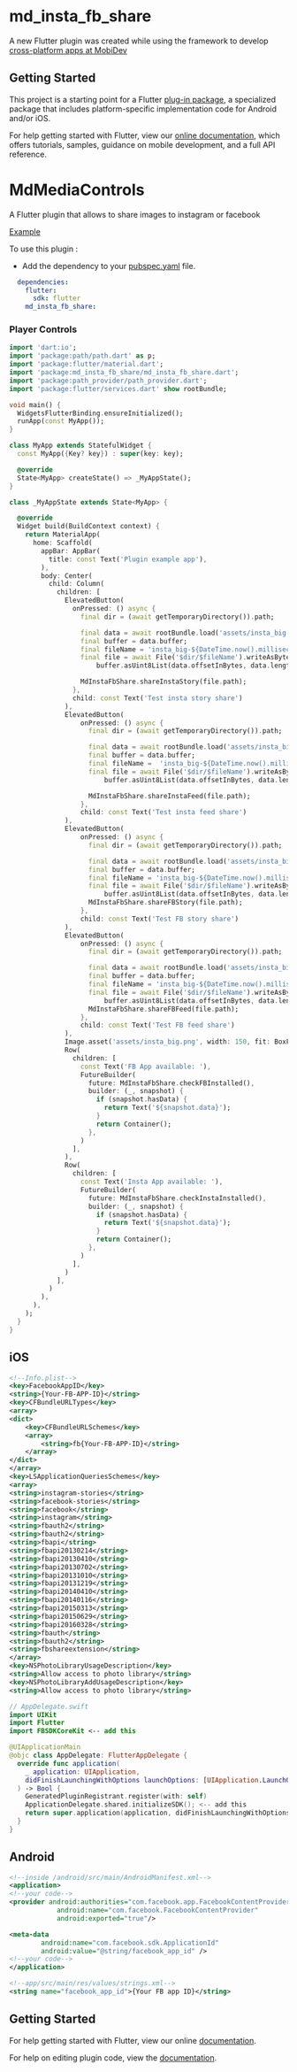 # md_insta_fb_share
A new Flutter plugin was created while using the framework to develop [cross-platform apps at MobiDev](https://mobidev.biz/services/cross-platform-app-development)

## Getting Started

This project is a starting point for a Flutter
[plug-in package](https://flutter.io/developing-packages/),
a specialized package that includes platform-specific implementation code for
Android and/or iOS.

For help getting started with Flutter, view our
[online documentation](https://flutter.io/docs), which offers tutorials,
samples, guidance on mobile development, and a full API reference.
# MdMediaControls

A Flutter plugin that allows to share images to instagram or facebook

[Example](https://github.com/igorbaranovmd/md_insta_fb_share/blob/master/example/lib/main.dart)

To use this plugin :

- Add the dependency to your [pubspec.yaml](https://github.com/igorbaranovmd/md_insta_fb_share/blob/master/example/pubspec.yaml) file.

```yaml
  dependencies:
    flutter:
      sdk: flutter
    md_insta_fb_share:
```

### Player Controls

```dart
import 'dart:io';
import 'package:path/path.dart' as p;
import 'package:flutter/material.dart';
import 'package:md_insta_fb_share/md_insta_fb_share.dart';
import 'package:path_provider/path_provider.dart';
import 'package:flutter/services.dart' show rootBundle;

void main() {
  WidgetsFlutterBinding.ensureInitialized();
  runApp(const MyApp());
}

class MyApp extends StatefulWidget {
  const MyApp({Key? key}) : super(key: key);

  @override
  State<MyApp> createState() => _MyAppState();
}

class _MyAppState extends State<MyApp> {

  @override
  Widget build(BuildContext context) {
    return MaterialApp(
      home: Scaffold(
        appBar: AppBar(
          title: const Text('Plugin example app'),
        ),
        body: Center(
          child: Column(
            children: [
              ElevatedButton(
                onPressed: () async {
                  final dir = (await getTemporaryDirectory()).path;

                  final data = await rootBundle.load('assets/insta_big.png');
                  final buffer = data.buffer;
                  final fileName = 'insta_big-${DateTime.now().millisecondsSinceEpoch}.png';
                  final file = await File('$dir/$fileName').writeAsBytes(
                      buffer.asUint8List(data.offsetInBytes, data.lengthInBytes));

                  MdInstaFbShare.shareInstaStory(file.path);
                },
                child: const Text('Test insta story share')
              ),
              ElevatedButton(
                  onPressed: () async {
                    final dir = (await getTemporaryDirectory()).path;

                    final data = await rootBundle.load('assets/insta_big.png');
                    final buffer = data.buffer;
                    final fileName =  'insta_big-${DateTime.now().millisecondsSinceEpoch}.png';
                    final file = await File('$dir/$fileName').writeAsBytes(
                        buffer.asUint8List(data.offsetInBytes, data.lengthInBytes));

                    MdInstaFbShare.shareInstaFeed(file.path);
                  },
                  child: const Text('Test insta feed share')
              ),
              ElevatedButton(
                  onPressed: () async {
                    final dir = (await getTemporaryDirectory()).path;

                    final data = await rootBundle.load('assets/insta_big.png');
                    final buffer = data.buffer;
                    final fileName = 'insta_big-${DateTime.now().millisecondsSinceEpoch}.png';
                    final file = await File('$dir/$fileName').writeAsBytes(
                        buffer.asUint8List(data.offsetInBytes, data.lengthInBytes));
                    MdInstaFbShare.shareFBStory(file.path);
                  },
                  child: const Text('Test FB story share')
              ),
              ElevatedButton(
                  onPressed: () async {
                    final dir = (await getTemporaryDirectory()).path;

                    final data = await rootBundle.load('assets/insta_big.png');
                    final buffer = data.buffer;
                    final fileName = 'insta_big-${DateTime.now().millisecondsSinceEpoch}.png';
                    final file = await File('$dir/$fileName').writeAsBytes(
                        buffer.asUint8List(data.offsetInBytes, data.lengthInBytes));
                    MdInstaFbShare.shareFBFeed(file.path);
                  },
                  child: const Text('Test FB feed share')
              ),
              Image.asset('assets/insta_big.png', width: 150, fit: BoxFit.fitWidth),
              Row(
                children: [
                  const Text('FB App available: '),
                  FutureBuilder(
                    future: MdInstaFbShare.checkFBInstalled(),
                    builder: (_, snapshot) {
                      if (snapshot.hasData) {
                        return Text('${snapshot.data}');
                      }
                      return Container();
                    },
                  )
                ],
              ),
              Row(
                children: [
                  const Text('Insta App available: '),
                  FutureBuilder(
                    future: MdInstaFbShare.checkInstaInstalled(),
                    builder: (_, snapshot) {
                      if (snapshot.hasData) {
                        return Text('${snapshot.data}');
                      }
                      return Container();
                    },
                  )
                ],
              )
            ],
          )
        ),
      ),
    );
  }
}
```

## iOS
```xml
<!--Info.plist-->
<key>FacebookAppID</key>
<string>{Your-FB-APP-ID}</string>
<key>CFBundleURLTypes</key>
<array>
<dict>
    <key>CFBundleURLSchemes</key>
    <array>
        <string>fb{Your-FB-APP-ID}</string>
    </array>
</dict>
</array>
<key>LSApplicationQueriesSchemes</key>
<array>
<string>instagram-stories</string>
<string>facebook-stories</string>
<string>facebook</string>
<string>instagram</string>
<string>fbauth2</string>
<string>fbauth2</string>
<string>fbapi</string>
<string>fbapi20130214</string>
<string>fbapi20130410</string>
<string>fbapi20130702</string>
<string>fbapi20131010</string>
<string>fbapi20131219</string>
<string>fbapi20140410</string>
<string>fbapi20140116</string>
<string>fbapi20150313</string>
<string>fbapi20150629</string>
<string>fbapi20160328</string>
<string>fbauth</string>
<string>fbauth2</string>
<string>fbshareextension</string>
</array>
<key>NSPhotoLibraryUsageDescription</key>
<string>Allow access to photo library</string>
<key>NSPhotoLibraryAddUsageDescription</key>
<string>Allow access to photo library</string>
```

```swift
// AppDelegate.swift
import UIKit
import Flutter
import FBSDKCoreKit <-- add this

@UIApplicationMain
@objc class AppDelegate: FlutterAppDelegate {
  override func application(
    _ application: UIApplication,
    didFinishLaunchingWithOptions launchOptions: [UIApplication.LaunchOptionsKey: Any]?
  ) -> Bool {
    GeneratedPluginRegistrant.register(with: self)
    ApplicationDelegate.shared.initializeSDK(); <-- add this
    return super.application(application, didFinishLaunchingWithOptions: launchOptions)
  }
}

```

## Android
```xml
<!--inside /android/src/main/AndroidManifest.xml-->
<application>
<!--your code-->
<provider android:authorities="com.facebook.app.FacebookContentProvider{Your-FB-APP-ID}"
            android:name="com.facebook.FacebookContentProvider"
            android:exported="true"/>

<meta-data
        android:name="com.facebook.sdk.ApplicationId"
        android:value="@string/facebook_app_id" />
<!--your code-->
</application>
```

```xml
<!--app/src/main/res/values/strings.xml-->
<string name="facebook_app_id">{Your FB app ID}</string>
```



## Getting Started

For help getting started with Flutter, view our online
[documentation](http://flutter.io/).

For help on editing plugin code, view the [documentation](https://flutter.io/platform-plugins/#edit-code).